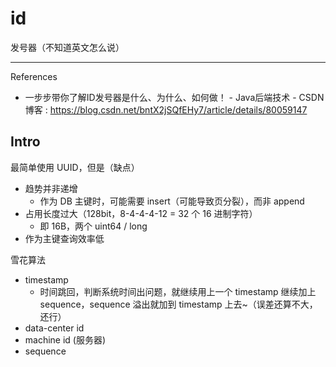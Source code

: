 # id

发号器（不知道英文怎么说）

---

References

- 一步步带你了解ID发号器是什么、为什么、如何做！ - Java后端技术 - CSDN博客 : https://blog.csdn.net/bntX2jSQfEHy7/article/details/80059147

## Intro

最简单使用 UUID，但是（缺点）

- 趋势并非递增
    - 作为 DB 主键时，可能需要 insert（可能导致页分裂），而非 append
- 占用长度过大（128bit，8-4-4-4-12 = 32 个 16 进制字符）
    - 即 16B，两个 uint64 / long
- 作为主键查询效率低

雪花算法

- timestamp
    - 时间跳回，判断系统时间出问题，就继续用上一个 timestamp 继续加上 sequence，sequence 溢出就加到 timestamp 上去~（误差还算不大，还行）
- data-center id
- machine id (服务器)
- sequence
